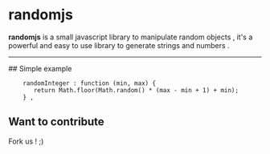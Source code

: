 randomjs
========

**randomjs** is a small javascript library to manipulate random objects , it's a powerful and easy to use library to generate strings and numbers .

<hr>
## Simple example
    

        randomInteger : function (min, max) {
           return Math.floor(Math.random() * (max - min + 1) + min);
        } , 
   
## Want to contribute 
Fork us ! ;)


